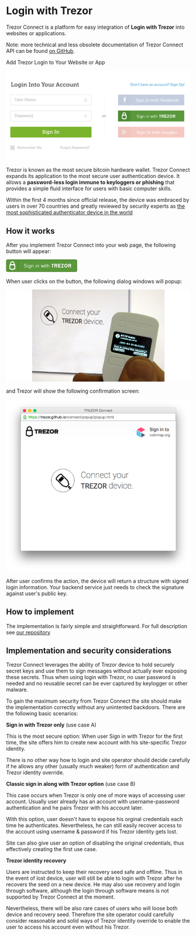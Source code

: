 # Login with Trezor

Trezor Connect is a platform for easy integration of **Login with
Trezor** into websites or applications.

Note: more technical and less obsolete documentation of Trezor Connect
API can be found [on GitHub].

Add Trezor Login to Your Website or App

![](Developers_guide_connect-login.png)

Trezor is known as the most secure bitcoin hardware wallet. Trezor
Connect expands its application to the most secure user authentication
device. It allows a **password-less login immune to keyloggers or
phishing** that provides a simple fluid interface for users with basic
computer skills.

Within the first 4 months since official release, the device was
embraced by users in over 70 countries and greatly reviewed by security
experts as [the most sophisticated authenticator device in the world]

## How it works

After you implement Trezor Connect into your web page, the following
button will appear:

![](Developers_guide_connect-button.png)

When user clicks on the button, the following dialog windows will popup:

![](Developers_guide_connect-display.png)

and Trezor will show the following confirmation screen:

![](Developers_guide_connect-screen.png)

After user confirms the action, the device will return a structure with
signed login information. Your backend service just needs to check the
signature against user's public key.

## How to implement

The implementation is fairly simple and straightforward. For full
description see [our repository][on github]

## Implementation and security considerations

Trezor Connect leverages the ability of Trezor device to hold securely
secret keys and use them to sign messages without actually ever exposing
these secrets. Thus when using login with Trezor, no user password is
needed and no reusable secret can be ever captured by keylogger or other
malware.

To gain the maximum security from Trezor Connect the site should make
the implementation correctly without any unintented backdoors. There are
the following basic scenarios:

**Sign in with Trezor only** (use case A)

This is the most secure option: When user Sign in with Trezor for the
first time, the site offers him to create new account with his
site-specific Trezor identity.

There is no other way how to login and site operator should decide
carefully if he allows any other (usually much weaker) form of
authentication and Trezor identity override.

**Classic sign in along with Trezor option** (use case B)

This case occurs when Trezor is only one of more ways of accessing user
account. Usually user already has an account with username-password
authentication and he pairs Trezor with his account later.

With this option, user doesn't have to expose his orginal credentials
each time he authenticates. Nevertheless, he can still easily recover
access to the account using username & password if his Trezor identity
gets lost.

Site can also give user an option of disabling the original credentials,
thus effectively creating the first use case.

**Trezor identity recovery**

Users are instructed to keep their recovery seed safe and offline. Thus
in the event of lost device, user will still be able to login with
Trezor after he recovers the seed on a new device. He may also use
recovery and login through software, although the login through software
means is not supported by Trezor Connect at the moment.

Nevertheless, there will be also rare cases of users who will loose both
device and recovery seed. Therefore the site operator could carefully
consider reasonable and solid ways of Trezor identity override to enable
the user to access his account even without his Trezor.

  [on github]: https://github.com/trezor/trezor-suite/tree/develop/packages/connect
  [the most sophisticated authenticator device in the world]: https://www.coindesk.com/whats-next-bitcoin-wallet-security

